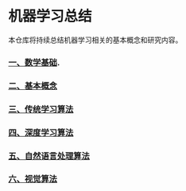 # 机器学习总结

本仓库将持续总结机器学习相关的基本概念和研究内容。

### [一、数学基础](https://github.com/passionzhan/ml_notes/blob/master/%E6%95%B0%E5%AD%A6%E5%9F%BA%E7%A1%80.md). 

### [二、基本概念]()

### [三、传统学习算法]()

### [四、深度学习算法]()

### [五、自然语言处理算法]()

### [六、视觉算法]()
